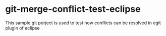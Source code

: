 # git-merge-conflict-test-eclipse
This sample git porject is used to test how conflicts can be resolved in egit plugin of eclipse
